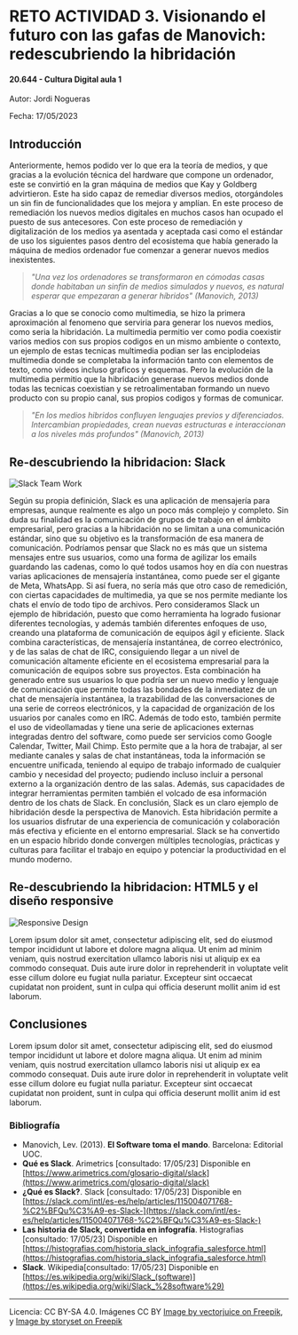 # RETO ACTIVIDAD 3. Visionando el futuro con las gafas de Manovich: redescubriendo la hibridación

#### 20.644 - Cultura Digital aula 1

Autor: Jordi Nogueras 


Fecha: 17/05/2023 

 


## Introducción


Anteriormente, hemos podido ver lo que era la teoría de medios, y que gracias a la evolución técnica del hardware que compone un ordenador, este se convirtió en la gran máquina de medios que Kay y Goldberg advirtieron. Este ha sido capaz de remediar diversos medios, otorgándoles un sin fin de funcionalidades que los mejora y amplían. En este proceso de remediación los nuevos medios digitales en muchos casos han ocupado el puesto de sus antecesores.
Con este proceso de remediación y digitalización de los medios ya asentada y aceptada casi como el estándar de uso los siguientes pasos dentro del ecosistema que había generado la máquina de medios ordenador fue comenzar a generar nuevos medios inexistentes.

> *"Una vez los ordenadores se transformaron en cómodas casas donde habitaban un sinfín de medios simulados y nuevos, es natural esperar que empezaran a generar híbridos"*
> *(Manovich, 2013)*

Gracias a lo que se conocio como multimedia, se hizo la primera aproximación al fenomeno que serviria para generar los nuevos medios, como seria la hibridación. La multimedia permitio ver como podia coexistir varios medios con sus propios codigos en un mismo ambiente o contexto, un ejemplo de estas tecnicas multimedia podian ser las enciplodeias multimedia donde se completaba la información tanto con elementos de texto, como videos incluso graficos y esquemas. 
Pero la evolución de la multimedia permitio que la hibridación generase nuevos medios donde todas las tecnicas coexistian y se retroalimentaban formando un nuevo producto con su propio canal, sus propios codigos y formas de comunicar.
> *"En los medios hibridos confluyen lenguajes previos y diferenciados. Intercambian propiedades, crean nuevas estructuras e interaccionan a los niveles más profundos"*
> *(Manovich, 2013)*


## Re-descubriendo la hibridacion: Slack
![Slack Team Work](https://img.freepik.com/free-vector/team-members-moving-cards-large-kanban-board_335657-4407.jpg)

Según su propia definición, Slack es una aplicación de mensajería para empresas, aunque realmente es algo un poco más complejo y completo. Sin duda su finalidad es la comunicación de grupos de trabajo en el ámbito empresarial, pero gracias a la hibridación no se limitan a una comunicación estándar, sino que su objetivo es la transformación de esa manera de comunicación.
Podríamos pensar que Slack no es más que un sistema mensajes entre sus usuarios, como una forma de agilizar los emails guardando las cadenas, como lo qué todos usamos hoy en día con nuestras varias aplicaciones de mensajería instantánea, como puede ser el gigante de Meta, WhatsApp. Si así fuera, no sería más que otro caso de remedición, con ciertas capacidades de multimedia, ya que se nos permite mediante los chats el envío de todo tipo de archivos.
Pero consideramos Slack un ejemplo de hibridación, puesto que como herramienta ha logrado fusionar diferentes tecnologías, y además también diferentes enfoques de uso, creando una plataforma de comunicación de equipos ágil y eficiente.
Slack combina características, de mensajería instantánea, de correo electrónico, y de las salas de chat de IRC, consiguiendo llegar a un nivel de comunicación altamente eficiente en el ecosistema empresarial para la comunicación de equipos sobre sus proyectos. Esta combinación ha generado entre sus usuarios lo que podría ser un nuevo medio y lenguaje de comunicación que permite todas las bondades de la inmediatez de un chat de mensajería instantánea, la trazabilidad de las conversaciones de una serie de correos electrónicos, y la capacidad de organización de los usuarios por  canales como en IRC. Además de todo esto, también permite el uso de videollamadas y tiene una serie de aplicaciones externas integradas dentro del software, como puede ser servicios como Google Calendar, Twitter, Mail Chimp.
Esto permite que a la hora de trabajar, al ser mediante canales y salas de chat instantáneas, toda la información se encuentre unificada, teniendo al equipo de trabajo informado de cualquier cambio y necesidad del proyecto; pudiendo incluso incluir a personal externo a la organización dentro de las salas. Además, sus capacidades de integrar herramientas permiten también el volcado de esa información dentro de los chats de Slack.
En conclusión, Slack es un claro ejemplo de hibridación desde la perspectiva de Manovich.
Esta hibridación permite a los usuarios disfrutar de una experiencia de comunicación y colaboración más efectiva y eficiente en el entorno empresarial. Slack se ha convertido en un espacio híbrido donde convergen múltiples tecnologías, prácticas y culturas para facilitar el trabajo en equipo y potenciar la productividad en el mundo moderno.



## Re-descubriendo la hibridacion: HTML5 y el diseño responsive
![Responsive Design](https://img.freepik.com/free-vector/devices-concept-illustration_114360-131.jpg)

Lorem ipsum dolor sit amet, consectetur adipiscing elit, sed do eiusmod tempor incididunt ut labore et dolore magna aliqua. Ut enim ad minim veniam, quis nostrud exercitation ullamco laboris nisi ut aliquip ex ea commodo consequat. Duis aute irure dolor in reprehenderit in voluptate velit esse cillum dolore eu fugiat nulla pariatur. Excepteur sint occaecat cupidatat non proident, sunt in culpa qui officia deserunt mollit anim id est laborum.


## Conclusiones
Lorem ipsum dolor sit amet, consectetur adipiscing elit, sed do eiusmod tempor incididunt ut labore et dolore magna aliqua. Ut enim ad minim veniam, quis nostrud exercitation ullamco laboris nisi ut aliquip ex ea commodo consequat. Duis aute irure dolor in reprehenderit in voluptate velit esse cillum dolore eu fugiat nulla pariatur. Excepteur sint occaecat cupidatat non proident, sunt in culpa qui officia deserunt mollit anim id est laborum.


### Bibliografía

* Manovich, Lev. (2013). **El Software toma el mando**. Barcelona: Editorial UOC. 
* **Qué es Slack**. Arimetrics [consultado: 17/05/23] Disponible en [https://www.arimetrics.com/glosario-digital/slack](https://www.arimetrics.com/glosario-digital/slack)
* **¿Qué es Slack?**. Slack [consultado: 17/05/23] Disponible en [https://slack.com/intl/es-es/help/articles/115004071768-%C2%BFQu%C3%A9-es-Slack-](https://slack.com/intl/es-es/help/articles/115004071768-%C2%BFQu%C3%A9-es-Slack-)
* **Las historia de Slack, convertida en infografía**. Histografias [consultado: 17/05/23] Disponible en [https://histografias.com/historia_slack_infografia_salesforce.html](https://histografias.com/historia_slack_infografia_salesforce.html)
* **Slack**. Wikipedia[consultado: 17/05/23] Disponible en [https://es.wikipedia.org/wiki/Slack_(software)](https://es.wikipedia.org/wiki/Slack_%28software%29)


----

Licencia: CC BY-SA 4.0. Imágenes CC BY [Image by vectorjuice on Freepik](https://www.freepik.com/free-vector/business-analyst-with-laptop-idea-lightbulb-waymark-decision-management-enterprise-analysis-decision-it-tool-decision-system-concept-illustration_11668547.htm#query=teams%20flow&position=0&from_view=search&track=ais), y [Image by storyset on Freepik](https://www.freepik.com/free-vector/devices-concept-illustration_5462824.htm#query=responsive&position=7&from_view=search&track=sph)
